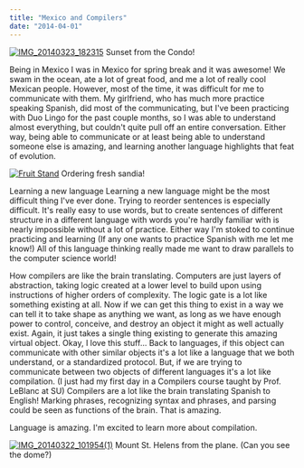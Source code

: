 ```yaml
---
title: "Mexico and Compilers"
date: "2014-04-01"
---
```


[![IMG_20140323_182315](images/IMG_20140323_182315-1024x768.jpg)](http://timmyreilly.azurewebsites.net/wp-content/uploads/2014/04/IMG_20140323_182315.jpg) Sunset from the Condo!

Being in Mexico I was in Mexico for spring break and it was awesome! We swam in the ocean, ate a lot of great food, and me a lot of really cool Mexican people. However, most of the time, it was difficult for me to communicate with them. My girlfriend, who has much more practice speaking Spanish, did most of the communicating, but I've been practicing with Duo Lingo for the past couple months, so I was able to understand almost everything, but couldn't quite pull off an entire conversation. Either way, being able to communicate or at least being able to understand someone else is amazing, and learning another language highlights that feat of evolution.

[![Fruit Stand](images/IMG_20140324_115642-768x1024.jpg)](http://timmyreilly.azurewebsites.net/wp-content/uploads/2014/04/IMG_20140324_115642.jpg) Ordering fresh sandia!

Learning a new language Learning a new language might be the most difficult thing I've ever done. Trying to reorder sentences is especially difficult. It's really easy to use words, but to create sentences of different structure in a different language with words you're hardly familiar with is nearly impossible without a lot of practice. Either way I'm stoked to continue practicing and learning (If any one wants to practice Spanish with me let me know!) All of this language thinking really made me want to draw parallels to the computer science world!

How compilers are like the brain translating. Computers are just layers of abstraction, taking logic created at a lower level to build upon using instructions of higher orders of complexity. The logic gate is a lot like something existing at all. Now if we can get this thing to exist in a way we can tell it to take shape as anything we want, as long as we have enough power to control, conceive, and destroy an object it might as well actually exist. Again, it just takes a single thing existing to generate this amazing virtual object. Okay, I love this stuff... Back to languages, if this object can communicate with other similar objects it's a lot like a language that we both understand, or a standardized protocol. But, if we are trying to communicate between two objects of different languages it's a lot like compilation. (I just had my first day in a Compilers course taught by Prof. LeBlanc at SU) Compilers are a lot like the brain translating Spanish to English! Marking phrases, recognizing syntax and phrases, and parsing could be seen as functions of the brain. That is amazing.

Language is amazing. I'm excited to learn more about compilation.

[![IMG_20140322_101954(1)](images/IMG_20140322_1019541-768x1024.jpg)](http://timmyreilly.azurewebsites.net/wp-content/uploads/2014/04/IMG_20140322_1019541.jpg) Mount St. Helens from the plane. (Can you see the dome?)
